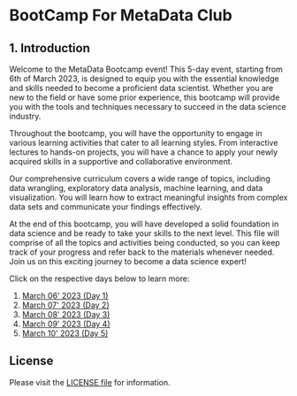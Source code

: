 # BootCamp For MetaData Club

## 1. Introduction

Welcome to the MetaData Bootcamp event! This 5-day event, starting from 6th of March 2023, is designed to equip you with the essential knowledge and skills needed to become a proficient data scientist. Whether you are new to the field or have some prior experience, this bootcamp will provide you with the tools and techniques necessary to succeed in the data science industry.

Throughout the bootcamp, you will have the opportunity to engage in various learning activities that cater to all learning styles. From interactive lectures to hands-on projects, you will have a chance to apply your newly acquired skills in a supportive and collaborative environment.

Our comprehensive curriculum covers a wide range of topics, including data wrangling, exploratory data analysis, machine learning, and data visualization. You will learn how to extract meaningful insights from complex data sets and communicate your findings effectively.

At the end of this bootcamp, you will have developed a solid foundation in data science and be ready to take your skills to the next level. This file will comprise of all the topics and activities being conducted, so you can keep track of your progress and refer back to the materials whenever needed. Join us on this exciting journey to become a data science expert!

Click on the respective days below to learn more:

1. [March 06' 2023 (Day 1)]()
2. [March 07' 2023 (Day 2)]()
3. [March 08' 2023 (Day 3)]()
4. [March 09' 2023 (Day 4)]()
5. [March 10' 2023 (Day 5)]()

## License

Please visit the [LICENSE file]() for information.